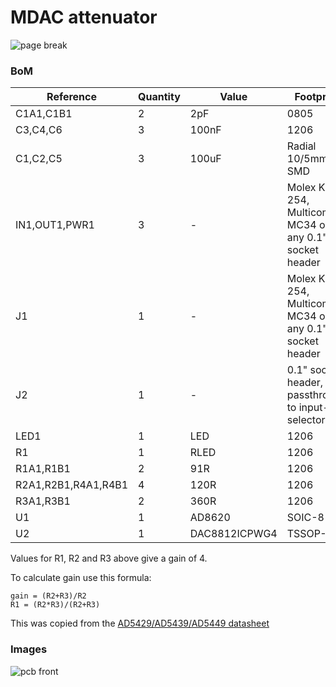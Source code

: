 # MDAC attenuator

![page break](../master/images/page-break-mdac-attenuator.png?raw=true)

### BoM

| Reference                |  Quantity |  Value  |  Footprint       |
|--------------------------|-----------|---------|------------------|
| C1A1,C1B1                | 2         | 2pF           | 0805       |
| C3,C4,C6                 | 3         | 100nF         | 1206       |
| C1,C2,C5                 | 3         | 100uF         | Radial 10/5mm or SMD |
| IN1,OUT1,PWR1            | 3         | -             | Molex KK 254, Multicomp MC34 or any 0.1" socket header |
| J1                       | 1         | -             | Molex KK 254, Multicomp MC34 or any 0.1" socket header |
| J2                       | 1         | -             | 0.1" socket header, for passthrough to input-selector |
| LED1                     | 1         | LED           | 1206 |
| R1                       | 1         | RLED          | 1206 |
| R1A1,R1B1                | 2         | 91R           | 1206 |
| R2A1,R2B1,R4A1,R4B1      | 4         | 120R          | 1206 |
| R3A1,R3B1                | 2         | 360R          | 1206 |
| U1                       | 1         | AD8620        | SOIC-8 |
| U2                       | 1         | DAC8812ICPWG4 | TSSOP-16 |

Values for R1, R2 and R3 above give a gain of 4.

To calculate gain use this formula:

```
gain = (R2+R3)/R2
R1 = (R2*R3)/(R2+R3)
```

This was copied from the [AD5429/AD5439/AD5449 datasheet](http://www.analog.com/media/en/technical-documentation/data-sheets/AD5429_5439_5449.pdf)

### Images

![pcb front](../master/images/mdac-attenuator-pcb-front.png?raw=true)
